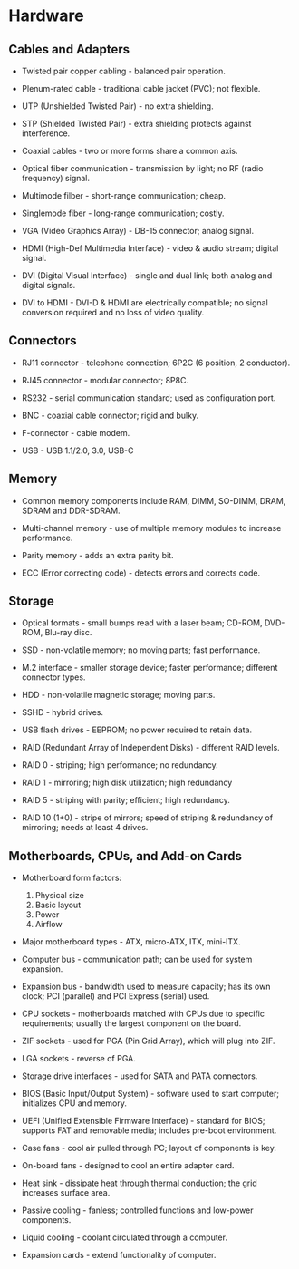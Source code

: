 # Hardware

## Cables and Adapters

* Twisted pair copper cabling - balanced pair operation.

* Plenum-rated cable - traditional cable jacket (PVC); not flexible.

* UTP (Unshielded Twisted Pair) - no extra shielding.

* STP (Shielded Twisted Pair) - extra shielding protects against interference.

* Coaxial cables - two or more forms share a common axis.

* Optical fiber communication - transmission by light; no RF (radio frequency) signal.

* Multimode filber - short-range communication; cheap.

* Singlemode fiber - long-range communication; costly.

* VGA (Video Graphics Array) - DB-15 connector; analog signal.

* HDMI (High-Def Multimedia Interface) - video & audio stream; digital signal.

* DVI (Digital Visual Interface) - single and dual link; both analog and digital signals.

* DVI to HDMI - DVI-D & HDMI are electrically compatible; no signal conversion required and no loss of video quality.

## Connectors

* RJ11 connector - telephone connection; 6P2C (6 position, 2 conductor).

* RJ45 connector - modular connector; 8P8C.

* RS232 - serial communication standard; used as configuration port.

* BNC - coaxial cable connector; rigid and bulky.

* F-connector - cable modem.

* USB - USB 1.1/2.0, 3.0, USB-C

## Memory

* Common memory components include RAM, DIMM, SO-DIMM, DRAM, SDRAM and DDR-SDRAM.

* Multi-channel memory - use of multiple memory modules to increase performance.

* Parity memory - adds an extra parity bit.

* ECC (Error correcting code) - detects errors and corrects code.

## Storage

* Optical formats - small bumps read with a laser beam; CD-ROM, DVD-ROM, Blu-ray disc.

* SSD - non-volatile memory; no moving parts; fast performance.

* M.2 interface - smaller storage device; faster performance; different connector types.

* HDD - non-volatile magnetic storage; moving parts.

* SSHD - hybrid drives.

* USB flash drives - EEPROM; no power required to retain data.

* RAID (Redundant Array of Independent Disks) - different RAID levels.

* RAID 0 - striping; high performance; no redundancy.

* RAID 1 - mirroring; high disk utilization; high redundancy

* RAID 5 - striping with parity; efficient; high redundancy.

* RAID 10 (1+0) - stripe of mirrors; speed of striping & redundancy of mirroring; needs at least 4 drives.

## Motherboards, CPUs, and Add-on Cards

* Motherboard form factors:

    1. Physical size
    2. Basic layout
    3. Power
    4. Airflow

* Major motherboard types - ATX, micro-ATX, ITX, mini-ITX.

* Computer bus - communication path; can be used for system expansion.

* Expansion bus - bandwidth used to measure capacity; has its own clock; PCI (parallel) and PCI Express (serial) used.

* CPU sockets - motherboards matched with CPUs due to specific requirements; usually the largest component on the board.

* ZIF sockets - used for PGA (Pin Grid Array), which will plug into ZIF.

* LGA sockets - reverse of PGA.

* Storage drive interfaces - used for SATA and PATA connectors.

* BIOS (Basic Input/Output System) - software used to start computer; initializes CPU and memory.

* UEFI (Unified Extensible Firmware Interface) - standard for BIOS; supports FAT and removable media; includes pre-boot environment.

* Case fans - cool air pulled through PC; layout of components is key.

* On-board fans - designed to cool an entire adapter card.

* Heat sink - dissipate heat through thermal conduction; the grid increases surface area.

* Passive cooling - fanless; controlled functions and low-power components.

* Liquid cooling - coolant circulated through a computer.

* Expansion cards - extend functionality of computer.
